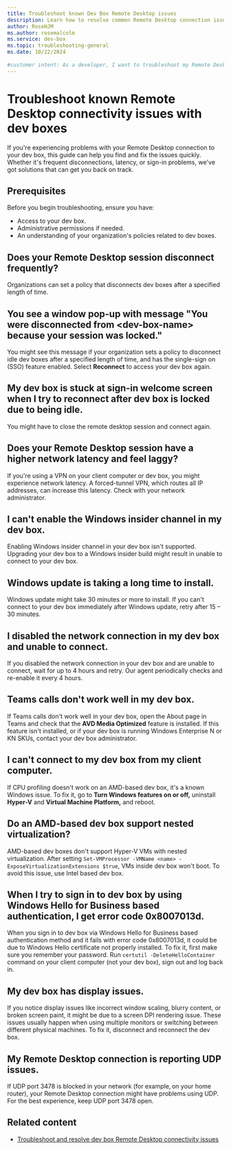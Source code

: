 ```yaml
---  
title: Troubleshoot known Dev Box Remote Desktop issues    
description: Learn how to resolve common Remote Desktop connection issues with dev doxes to maintain a stable workflow.
author: RoseHJM    
ms.author: rosemalcolm  
ms.service: dev-box    
ms.topic: troubleshooting-general    
ms.date: 10/22/2024
  
#customer intent: As a developer, I want to troubleshoot my Remote Desktop connection issues with dev boxes so that I can maintain a stable and efficient workflow.    
---  
```

  
# Troubleshoot known Remote Desktop connectivity issues with dev boxes  
  
If you're experiencing problems with your Remote Desktop connection to your dev box, this guide can help you find and fix the issues quickly. Whether it's frequent disconnections, latency, or sign-in problems, we've got solutions that can get you back on track.  
  
## Prerequisites  
  
Before you begin troubleshooting, ensure you have:  
  
- Access to your dev box.  
- Administrative permissions if needed.  
- An understanding of your organization's policies related to dev boxes.  
  
## Does your Remote Desktop session disconnect frequently?
Organizations can set a policy that disconnects dev boxes after a specified length of time. 

## You see a window pop-up with message "You were disconnected from \<dev-box-name\> because your session was locked." 
You might see this message if your organization sets a policy to disconnect idle dev boxes after a specified length of time, and has the single-sign on (SSO) feature enabled. Select **Reconnect** to access your dev box again. 

## My dev box is stuck at sign-in welcome screen when I try to reconnect after dev box is locked due to being idle. 
You might have to close the remote desktop session and connect again. 

## Does your Remote Desktop session have a higher network latency and feel laggy? 
If you're using a VPN on your client computer or dev box, you might experience network latency. A forced-tunnel VPN, which routes all IP addresses, can increase this latency. Check with your network administrator.

## I can't enable the Windows insider channel in my dev box.
Enabling Windows insider channel in your dev box isn't supported. Upgrading your dev box to a Windows insider build might result in unable to connect to your dev box. 

## Windows update is taking a long time to install.
Windows update might take 30 minutes or more to install. If you can't connect to your dev box immediately after Windows update, retry after 15 – 30 minutes. 

## I disabled the network connection in my dev box and unable to connect.
If you disabled the network connection in your dev box and are unable to connect, wait for up to 4 hours and retry. Our agent periodically checks and re-enable it every 4 hours. 

## Teams calls don't work well in my dev box.
If Teams calls don't work well in your dev box, open the About page in Teams and check that the **AVD Media Optimized** feature is installed. If this feature isn't installed, or if your dev box is running Windows Enterprise N or KN SKUs, contact your dev box administrator.  

## I can't connect to my dev box from my client computer.
If CPU profiling doesn't work on an AMD-based dev box, it's a known Windows issue. To fix it, go to **Turn Windows features on or off,** uninstall **Hyper-V** and **Virtual Machine Platform,** and reboot.

## Do an AMD-based dev box support nested virtualization?
AMD-based dev boxes don't support Hyper-V VMs with nested virtualization. After setting `Set-VMProcessor -VMName <name> -ExposeVirtualizationExtensions $true`, VMs inside dev box won't boot. To avoid this issue, use Intel based dev box. 

## When I try to sign in to dev box by using Windows Hello for Business based authentication, I get error code 0x8007013d.
When you sign in to dev box via Windows Hello for Business based authentication method and it fails with error code 0x8007013d, it could be due to Windows Hello certificate not properly installed. To fix it, first make sure you remember your password. Run `certutil -DeleteHelloContainer` command on your client computer (not your dev box), sign out and log back in. 

## My dev box has display issues. 
If you notice display issues like incorrect window scaling, blurry content, or broken screen paint, it might be due to a screen DPI rendering issue. These issues usually happen when using multiple monitors or switching between different physical machines. To fix it, disconnect and reconnect the dev box.

## My Remote Desktop connection is reporting UDP issues.
If UDP port 3478 is blocked in your network (for example, on your home router), your Remote Desktop connection might have problems using UDP. For the best experience, keep UDP port 3478 open.   

## Related content  
  
- [Troubleshoot and resolve dev box Remote Desktop connectivity issues](how-to-troubleshoot-repair-dev-box.md)
